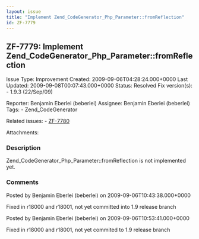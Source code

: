 ```yaml
---
layout: issue
title: "Implement Zend_CodeGenerator_Php_Parameter::fromReflection"
id: ZF-7779
---
```


ZF-7779: Implement Zend\_CodeGenerator\_Php\_Parameter::fromReflection
----------------------------------------------------------------------

 Issue Type: Improvement Created: 2009-09-06T04:28:24.000+0000 Last Updated: 2009-09-08T00:07:43.000+0000 Status: Resolved Fix version(s): - 1.9.3 (22/Sep/09)
 
 Reporter:  Benjamin Eberlei (beberlei)  Assignee:  Benjamin Eberlei (beberlei)  Tags: - Zend\_CodeGenerator
 
 Related issues: - [ZF-7780](/issues/browse/ZF-7780)
 
 Attachments: 
### Description

Zend\_CodeGenerator\_Php\_Parameter::fromReflection is not implemented yet.

 

 

### Comments

Posted by Benjamin Eberlei (beberlei) on 2009-09-06T10:43:38.000+0000

Fixed in r18000 and r18001, not yet committed into 1.9 release branch

 

 

Posted by Benjamin Eberlei (beberlei) on 2009-09-06T10:53:41.000+0000

Fixed in r18000 and r18001, not yet commited to 1.9 release branch

 

 